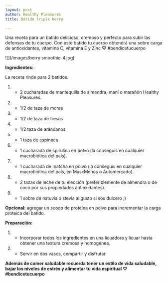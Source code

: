 ```yaml
---
layout: post
author: Healthy Pleasures
title: Batido triple berry

---
```

Una receta para un batido delicioso, cremoso y perfecto para subir las defensas de tu cuerpo. Con este batido tu cuerpo obtendrá una sobre carga de antioxidantes, vitamina C, vitamina E y Zinc **♡** #bendicetucuerpo

![](/images/berry smoothie-4.jpg)

**Ingredientes:**

La receta rinde para 2 batidos.

1. 
   * 2 cucharadas de mantequilla de almendra, maní o marañón Healthy Pleasures.
2. 
   * 1/2 de taza de moras
3. 
   * 1/2 de taza de fresas
4. 
   * 1/2 taza de arándanos
5. 
   * 1 taza de espinaca
6. 
   * 1 cucharada de spirulina en polvo (la conseguís en cualquier macrobiótica del país).
7. 
   * 1 cucharada de matcha en polvo (la conseguís en cualquier macrobiótica del país, en MasxMenos o Automercado).
8. 
   * 2 tazas de leche de tu elección (preferiblemente de almendra o de coco por sus propiedades antioxidantes).
9. 
   * 1 sobre de natuvia o stevia al gusto si sos dulcero ;)

**Opcional:** agregar un scoop de proteína en polvo para incrementar la carga proteica del batido.

**Preparación:**

1. 
   * Incorporar todos los ingredientes en una licuadora y licuar hasta obtener una textura cremosa y homogénea.
2. 
   * Servir en dos vasos, compartir y disfrutar.

**Además de comer saludable recuerda tener un estilo de vida saludable, bajar los niveles de estrés y alimentar tu vida espiritual ♡ #bendicetucuerpo**
